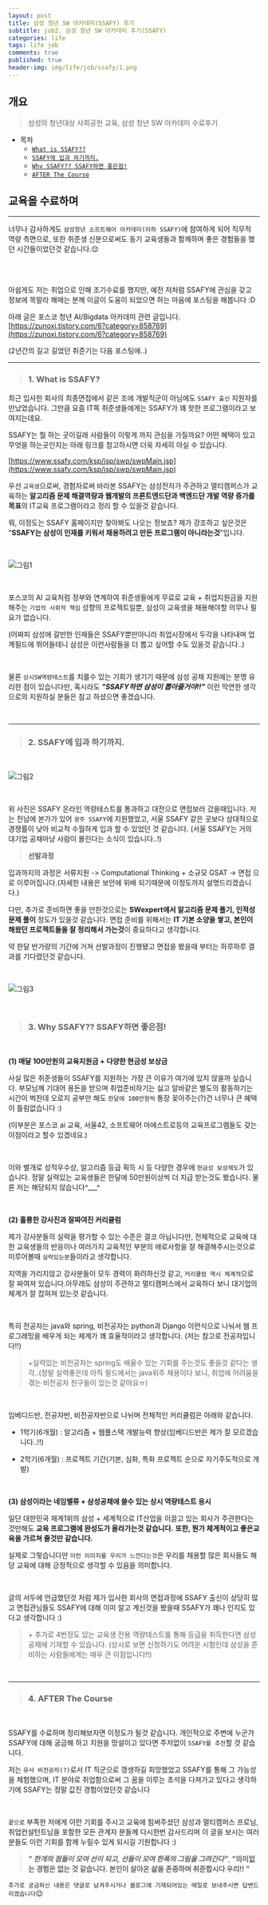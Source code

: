 ```yaml
---
layout: post
title: 삼성 청년 SW 아카데미(SSAFY) 후기
subtitle: job2. 삼성 청년 SW 아카데미 후기(SSAFY)
categories: life
tags: life job
comments: true
published: true
header-img: img/life/job/ssafy/1.png
---
```


## 개요
> 삼성의 청년대상 사회공헌 교육, 삼성 청년 SW 아카데미 수료후기
  
- 목차
	- [`What is SSAFY??`](#1._What_is_SSAFY?)
	- [`SSAFY에 입과 하기까지.`](#2._SSAFY에_입과_하기까지.)
	- [`Why SSAFY?? SSAFY하면 좋은점!`](#3._Why_SSAFY??_SSAFY하면_좋은점!)
	- [`AFTER The Course`](#AFTER-The-Course)
  
## 교육을 수료하며
---
너무나 감사하게도 `삼성청년 소프트웨어 아카데미(이하 SSAFY)`에 참여하게 되어 직무적 역량 측면으로, 또한 취준생 신분으로써도 동기 교육생들과 함께하며 좋은 경험들을 했던 시간들이었던것 같습니다.😌



<br><br>

아쉽게도 저는 취업으로 인해 조기수료를 했지만, 예전 저처럼 SSAFY에 관심을 갖고 정보에 목말라 해매는 분께 이글이 도움이 되었으면 하는 마음에 포스팅을 해봅니다 :D 

아래 글은 포스코 청년 AI/Bigdata 아카데미 관련 글입니다.
[https://zunoxi.tistory.com/6?category=858769](https://zunoxi.tistory.com/6?category=858769)

(2년간의 길고 길었던 취준기는 다음 포스팅에..)

---

> ### 1. What is SSAFY?

최근 입사한 회사의 최종면접에서 같은 조에 개발직군이 아님에도 `SSAFY 출신` 지원자를 만났었습니다. 그만큼 요즘 IT쪽 취준생들에게는 SSAFY가 꽤 핫한 프로그램이라고 보여지는데요.

SSAFY는 뭘 하는 곳이길래 사람들이 이렇게 까지 관심을 가질까요? 어떤 혜택이 있고 무엇을 하는곳인지는 아래 링크를 참고하시면 더욱 자세히 아실 수 있습니다.

[https://www.ssafy.com/ksp/jsp/swp/swpMain.jsp](https://www.ssafy.com/ksp/jsp/swp/swpMain.jsp)


우선 `교육생`으로써, 경험자로써 바라본 SSAFY는 삼성전자가 주관하고 멀티캠퍼스가 교육하는 **알고리즘 문제 해결역량과 웹개발의 프론트엔드단과 백엔드단 개발 역량 증가를 목표**의 IT교육 프로그램이라고 정리 할 수 있을것 같습니다.

뭐, 이정도는 SSAFY 홈페이지만 찾아봐도 나오는 정보죠? 제가 강조하고 싶은것은 "**SSAFY는 삼성이 인재를 키워서 채용하려고 만든 프로그램이 아니라는것**"입니다. 

<br>

![그림1](https://zunoxi.github.io/assets/img/life/job/ssafy/1.png)

<br>

포스코의 AI 교육처럼 정부와 연계하여 취준생들에게 무료로 교육 + 취업지원금을 지원해주는 `기업의 사회적 책임` 성향의 프로젝트일뿐, 삼성이 교육생을 채용해야할 의무나 필요가 없습니다.

(어짜피 삼성에 갈만한 인재들은 SSAFY뿐만아니라 취업시장에서 두각을 나타내며 업계필드에 뛰어들테니 삼성은 이런사람들을 더 뽑고 싶어할 수도 있을것 같습니다..)

<br>

물론 `상시SW역량테스트`를 치를수 있는 기회가 생기기 때문에 삼성 공채 지원에는 분명 유리한 점이 있습니다만, 혹시라도 _**"SSAFY하면 삼성이 뽑아줄거야!!"**_ 이런 막연한 생각으로의 지원하실 분들은 참고 하셨으면 좋겠습니다.

<br>

---
> ### 2. SSAFY에 입과 하기까지.

<br>

![그림2](https://zunoxi.github.io/assets/img/life/job/ssafy/2.png)

<br>

위 사진은 SSAFY 온라인 역량테스트를 통과하고 대전으로 면접보러 갔을때입니다. 저는 전남에 본가가 있어 `광주 SSAFY`에 지원했었고, 서울 SSAFY 같은 곳보다 상대적으로 경쟁률이 낮아 비교적 수월하게 입과 할 수 있었던 것 같습니다. (서울 SSAFY는 거의 대기업 공채마냥 사람이 몰린다는 소식이 있습니다..!)

> **선발과정**

입과까지의 과정은 서류지원 -> Computational Thinking + 소규모 GSAT -> 면접 으로 이루어집니다.(자세한 내용은 보안에 위배 되기때문에 이정도까지 설명드리겠습니다.)

다만, 추가로 준비하면 좋을 만한것으로는 **SWexpert에서 알고리즘 문제 풀기, 인적성 문제 풀이** 정도가 있을것 같습니다. 면접 준비를 위해서는 **IT 기본 소양을 쌓고, 본인이 해왔던 프로젝트들을 잘 정리해서 가는것**이 중요하다고 생각합니다.

약 한달 반가량의 기간에 거쳐 선발과정이 진행됐고 면접을 봤을때 부터는 하루하루 결과를 기다렸던것 같습니다.

<br>

![그림3](https://zunoxi.github.io/assets/img/life/job/ssafy/3.jpg)

<br>

> ### 3. Why SSAFY?? SSAFY하면 좋은점!

<br>

**(1) 매달 100만원의 교육지원금 + 다양한 현금성 보상금**

사실 많은 취준생들이 SSAFY를 지원하는 가장 큰 이유가 여기에 있지 않을까 싶습니다. 부모님께 기대어 용돈을 받으며 취업준비하기는 싫고 알바같은 별도의 활동하기는 시간이 벅찬데 오로지 공부만 해도 `한달에 100만원씩` 통장 꽂아주는(?)건 너무나 큰 혜택이 틀림없습니다 :)

(이부분은 포스코 ai 교육, 서울42, 소프트웨어 마에스트로등의 교육프로그램들도 갖는 이점이라고 할수 있겠네요.)

<br>

이와 별개로 성적우수상, 알고리즘 등급 획득 시 등 다양한 경우에 `현금성 보상제도`가 있습니다. 정말 실력있는 교육생들은 한달에 50만원이상씩 더 지급 받는것도 봤습니다. 물론 저는 해당되지 않습니다^___^

<br>

**(2) 훌륭한 강사진과 잘짜여진 커리큘럼**

제가 강사분들의 실력을 평가할 수 있는 수준은 결코 아닙니다만, 전체적으로 교육에 대한 교육생들의 반응이나 여러가지 교육적인 부분의 애로사항을 잘 해결해주시는것으로 미루어볼때 `실력있는분`들이라고 생각합니다.

지역을 가리지않고 강사분들이 모두 경력이 화려하신것 같고, `커리큘럼 역시 체계적`으로 잘 짜여져 있습니다.아무래도 삼성이 주관하고 멀티캠퍼스에서 교육하다 보니 대기업의 체계가 잘 잡혀져 있는것 같습니다.

<br>

특히 전공자는 java와 spring, 비전공자는 python과 Django 이런식으로 나눠서 웹 프로그래밍을 배우게 되는 체계가 꽤 효율적이라고 생각합니다. (저는 참고로 전공자입니다!!)

> +실력있는 비전공자는 spring도 배울수 있는 기회를 주는것도 좋을것 같다는 생각..(정말 실력좋은데 아직 필드에서는 java위주 채용이다 보니, 취업에 어려움을 겪는 비전공자 친구들이 있는것 같아요ㅠ)

<br>

임베디드반, 전공자반, 비전공자반으로 나뉘며 전체적인 커리큘럼은 아래와 같습니다.

* 1학기(6개월) : 알고리즘 + 웹풀스택 개발능력 향상(임베디드반은 제가 잘 모르겠습니다..!!)

* 2학기(6개월) : 프로젝트 기간(기본, 심화, 특화 프로젝트 순으로 자기주도적으로 개발)

<br>

**(3) 삼성이라는 네임밸류 + 삼성공채에 쓸수 있는 상시 역량테스트 응시**

일단 대한민국 재계1위의 삼성 + 세계적으로 IT산업을 이끌고 있는 회사가 주관한다는 것만해도 **교육 프로그램에 완성도가 올라가는것 같습니다.** **또한, 뭔가 체계적이고 좋은교육을 가르쳐 줄것만 같습니다.**

실제로 그렇습니다만 `이런 이미지를 우리가 느낀다는것`은 우리를 채용할 많은 회사들도 해당 교육에 대해 긍정적으로 생각할 수 있음을 의미합니다.

<br>

글의 서두에 언급했던것 처럼 제가 입사한 회사의 면접과정에 SSAFY 출신이 상당히 많고 면접관님들도 SSAFY에 대해 이미 알고 계신것을 봤을때 SSAFY가 꽤나 인지도 있다고 생각합니다 :)

> \+ 추가로 4번정도 있는 교육생 전용 역량테스트를 통해 등급을 취득한다면 삼성 공채에 기재할 수 있습니다. (상시로 보면 신청하기도 어려운 시험인데 삼성을 준비하는 사람들에게는 매우 큰 이점입니다!!)

<br>

---
> ### **4\. AFTER The Course**

<br>

SSAFY를 수료하며 정리해보자면 이정도가 될것 같습니다. 개인적으로 주변에 누군가 SSAFY에 대해 궁금해 하고 지원을 망설이고 있다면 주저없이 `SSAFY를 추천`할 것 같습니다.

저는 `유사 비전공자(?)`로서 IT 직군으로 갱생하길 희망했었고 SSAFY를 통해 그 가능성을 체험했으며, IT 분야로 취업함으로써 그 꿈을 이루는 초석을 다져가고 있다고 생각하기에 SSAFY는 정말 값진 경험이었던것 같습니다

<br>



`끝으로` 부족한 저에게 이런 기회를 주시고 교육에 힘써주셨던 삼성과 멀티캠퍼스 프로님, 취업컨설턴트님을 포함한 모든 관계자 분들께 다시한번 감사드리며 이 글을 보시는 여러분들도 이런 기회를 함께 누릴수 있게 되시길 기원합니다 :)

> _**" 한개의 점들이 모여 선이 되고, 선들이 모여 한폭의 그림을 그려간다"**_, **"의미없는 경험은 없는 것 같습니다. 본인이 살아온 삶을 존중하며 취준합시다 우리!! "**

`추가로 궁금하신 내용은 댓글로 남겨주시거나 블로그에 기재되어있는 메일로 보내주시면 답변드리겠습니다`😌
